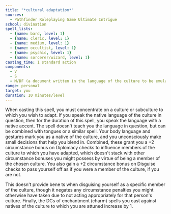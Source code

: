 ```yaml
---
title: "*cultural adaptation*"
sources:
  - Pathfinder Roleplaying Game Ultimate Intrigue
school: divination
spell_lists:
  - {name: bard, level: 1}
  - {name: cleric, level: 1}
  - {name: medium, level: 1}
  - {name: occultist, level: 1}
  - {name: psychic, level: 1}
  - {name: sorcerer/wizard, level: 1}
casting_time: 1 standard action
components:
  - V
  - S
  - M/DF (a document written in the language of the culture to be emulated)
range: personal
target: you
duration: 10 minutes/level
---
```


When casting this spell, you must concentrate on a culture or subculture to which you wish to adapt. If you speak the native language of the culture in question, then for the duration of this spell, you speak the language with a native accent. The spell doesn't teach you the language in question, but can be combined with tongues or a similar spell. Your body language and gestures mark you as a native of the culture, and you unconsciously make small decisions that help you blend in. Combined, these grant you a +2 circumstance bonus on Diplomacy checks to influence members of the culture to which you have adapted, which doesn't stack with other circumstance bonuses you might possess by virtue of being a member of the chosen culture. You also gain a +2 circumstance bonus on Disguise checks to pass yourself off as if you were a member of the culture, if you are not.

This doesn't provide bene ts when disguising yourself as a specific member of the culture, though it negates any circumstance penalties you might otherwise have taken due to not acting appropriately for that person's culture. Finally, the DCs of enchantment (charm) spells you cast against natives of the culture to which you are attuned increase by 1.

